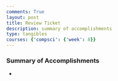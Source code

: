 ```yaml
---
comments: True
layout: post
title: Review Ticket
description: summary of accomplishments
type: tangibles
courses: {'compsci': {'week': 8}}
---
```


### Summary of Accomplishments
- 